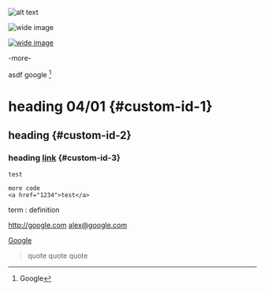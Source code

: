![alt text](assets/isolated.png "Title")

![wide image](assets/isolated.png "title")

[![wide image](assets/isolated.png "title")](assets/isolated.png "title")

-more-

asdf google [^1]

[^1]: Google

# heading 04/01 {#custom-id-1}
## heading {#custom-id-2}
### heading [link](#custom-id-3) {#custom-id-3}

`test`

```
more code
<a href="1234">test</a>
```



term
: definition


<http://google.com>
<alex@google.com>

[Google](http://google.com)

> quote
quote
quote

